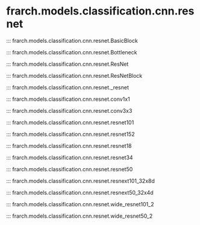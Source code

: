 # frarch.models.classification.cnn.resnet

::: frarch.models.classification.cnn.resnet.BasicBlock

::: frarch.models.classification.cnn.resnet.Bottleneck

::: frarch.models.classification.cnn.resnet.ResNet

::: frarch.models.classification.cnn.resnet.ResNetBlock

::: frarch.models.classification.cnn.resnet._resnet

::: frarch.models.classification.cnn.resnet.conv1x1

::: frarch.models.classification.cnn.resnet.conv3x3

::: frarch.models.classification.cnn.resnet.resnet101

::: frarch.models.classification.cnn.resnet.resnet152

::: frarch.models.classification.cnn.resnet.resnet18

::: frarch.models.classification.cnn.resnet.resnet34

::: frarch.models.classification.cnn.resnet.resnet50

::: frarch.models.classification.cnn.resnet.resnext101_32x8d

::: frarch.models.classification.cnn.resnet.resnext50_32x4d

::: frarch.models.classification.cnn.resnet.wide_resnet101_2

::: frarch.models.classification.cnn.resnet.wide_resnet50_2

